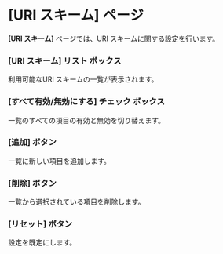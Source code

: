 # \[URI スキーム\] ページ

**\[URI スキーム\]** ページでは、URI スキームに関する設定を行います。

### \[URI スキーム\] リスト ボックス

利用可能なURI スキームの一覧が表示されます。

### \[すべて有効/無効にする\] チェック ボックス

一覧のすべての項目の有効と無効を切り替えます。

### \[追加\] ボタン

一覧に新しい項目を追加します。

### \[削除\] ボタン

一覧から選択されている項目を削除します。

### \[リセット\] ボタン

設定を既定にします。
